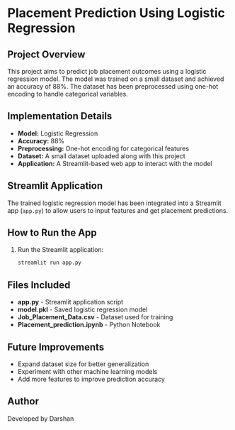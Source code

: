 # Placement Prediction Using Logistic Regression

## Project Overview

This project aims to predict job placement outcomes using a logistic regression model. The model was trained on a small dataset and achieved an accuracy of 88%. The dataset has been preprocessed using one-hot encoding to handle categorical variables.

## Implementation Details

- **Model:** Logistic Regression
- **Accuracy:** 88%
- **Preprocessing:** One-hot encoding for categorical features
- **Dataset:** A small dataset uploaded along with this project
- **Application:** A Streamlit-based web app to interact with the model

## Streamlit Application

The trained logistic regression model has been integrated into a Streamlit app (`app.py`) to allow users to input features and get placement predictions.

## How to Run the App

1. Run the Streamlit application:
   ```sh
   streamlit run app.py
   ```

## Files Included

- **app.py** - Streamlit application script
- **model.pkl** - Saved logistic regression model
- **Job\_Placement\_Data.csv** - Dataset used for training
- **Placement\_prediction.ipynb** - Python Notebook 

## Future Improvements

- Expand dataset size for better generalization
- Experiment with other machine learning models
- Add more features to improve prediction accuracy

## Author

Developed by Darshan